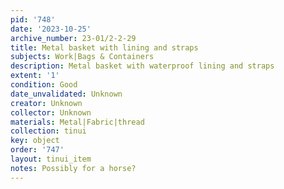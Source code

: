 ```yaml
---
pid: '748'
date: '2023-10-25'
archive_number: 23-01/2-2-29
title: Metal basket with lining and straps
subjects: Work|Bags & Containers
description: Metal basket with waterproof lining and straps
extent: '1'
condition: Good
date_unvalidated: Unknown
creator: Unknown
collector: Unknown
materials: Metal|Fabric|thread
collection: tinui
key: object
order: '747'
layout: tinui_item
notes: Possibly for a horse?
---
```

